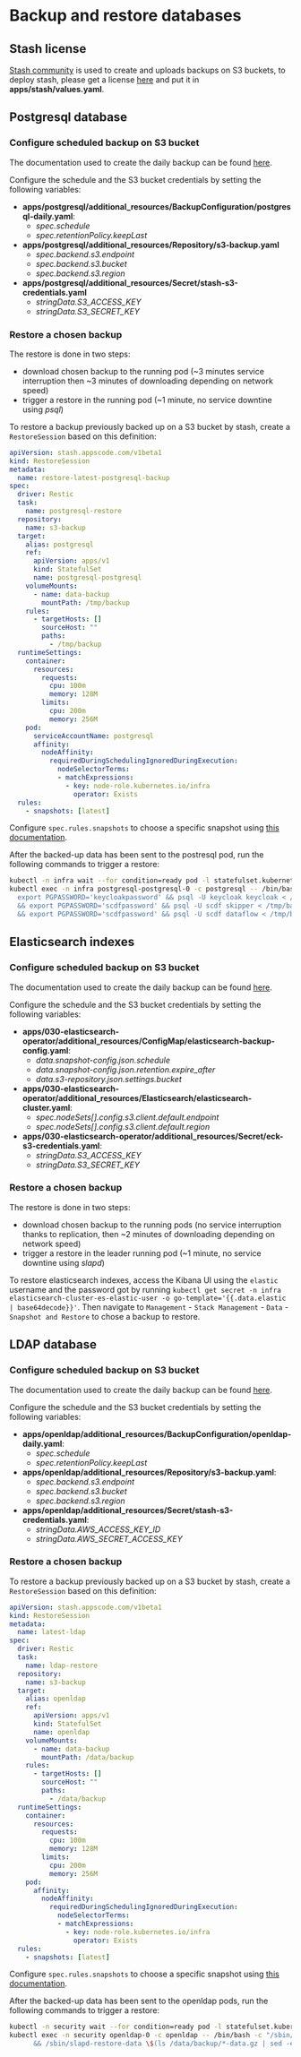 # Backup and restore databases

## Stash license

[Stash community](https://stash.run/docs/v2021.11.24/welcome/) is used to create and uploads backups on S3 buckets, to deploy stash, please get a license [here](https://license-issuer.appscode.com/?p=stash-community) and put it in **apps/stash/values.yaml**.

## Postgresql database

### Configure scheduled backup on S3 bucket

The documentation used to create the daily backup can be found [here](https://stash.run/docs/v2021.11.24/concepts/crds/backupconfiguration/).

Configure the schedule and the S3 bucket credentials by setting the following variables:
  - **apps/postgresql/additional_resources/BackupConfiguration/postgresql-daily.yaml**:
    - *spec.schedule*
    - *spec.retentionPolicy.keepLast*
  - **apps/postgresql/additional_resources/Repository/s3-backup.yaml**
    - *spec.backend.s3.endpoint*
    - *spec.backend.s3.bucket*
    - *spec.backend.s3.region*
  - **apps/postgresql/additional_resources/Secret/stash-s3-credentials.yaml**
    - *stringData.S3_ACCESS_KEY*
    - *stringData.S3_SECRET_KEY*

### Restore a chosen backup

The restore is done in two steps:
 - download chosen backup to the running pod (~3 minutes service interruption then ~3 minutes of downloading depending on network speed)
 - trigger a restore in the running pod (~1 minute, no service downtine using *psql*)

To restore a backup previously backed up on a S3 bucket by stash, create a `RestoreSession` based on this definition:

```yaml
apiVersion: stash.appscode.com/v1beta1
kind: RestoreSession
metadata:
  name: restore-latest-postgresql-backup
spec:
  driver: Restic
  task:
    name: postgresql-restore
  repository:
    name: s3-backup
  target:
    alias: postgresql
    ref:
      apiVersion: apps/v1
      kind: StatefulSet
      name: postgresql-postgresql
    volumeMounts:
      - name: data-backup
        mountPath: /tmp/backup
    rules:
      - targetHosts: []
        sourceHost: ""
        paths:
          - /tmp/backup
  runtimeSettings:
    container:
      resources:
        requests:
          cpu: 100m
          memory: 128M
        limits:
          cpu: 200m
          memory: 256M
    pod:
      serviceAccountName: postgresql
      affinity:
        nodeAffinity:
          requiredDuringSchedulingIgnoredDuringExecution:
            nodeSelectorTerms:
            - matchExpressions:
              - key: node-role.kubernetes.io/infra
                operator: Exists
  rules:
    - snapshots: [latest]

```

Configure `spec.rules.snapshots` to choose a specific snapshot using [this documentation](https://stash.run/docs/v2021.11.24/concepts/crds/restoresession/).

After the backed-up data has been sent to the postresql pod, run the following commands to trigger a restore:
```bash
kubectl -n infra wait --for condition=ready pod -l statefulset.kubernetes.io/pod-name=postgresql-postgresql-0
kubectl exec -n infra postgresql-postgresql-0 -c postgresql -- /bin/bash -c "\
  export PGPASSWORD='keycloakpassword' && psql -U keycloak keycloak < /tmp/backup/keycloak.sql \
  && export PGPASSWORD='scdfpassword' && psql -U scdf skipper < /tmp/backup/skipper.sql \
  && export PGPASSWORD='scdfpassword' && psql -U scdf dataflow < /tmp/backup/dataflow.sql"
```


## Elasticsearch indexes

### Configure scheduled backup on S3 bucket
The documentation used to create the daily backup can be found [here](https://www.elastic.co/guide/en/elasticsearch/reference/current/snapshots-take-snapshot.html#create-slm-policy).

Configure the schedule and the S3 bucket credentials by setting the following variables:
  - **apps/030-elasticsearch-operator/additional_resources/ConfigMap/elasticsearch-backup-config.yaml**:
    - *data.snapshot-config.json.schedule*
    - *data.snapshot-config.json.retention.expire_after*
    - *data.s3-repository.json.settings.bucket*
  - **apps/030-elasticsearch-operator/additional_resources/Elasticsearch/elasticsearch-cluster.yaml**:
    - *spec.nodeSets[].config.s3.client.default.endpoint*
    - *spec.nodeSets[].config.s3.client.default.region*
  - **apps/030-elasticsearch-operator/additional_resources/Secret/eck-s3-credentials.yaml**:
    - *stringData.S3_ACCESS_KEY*
    - *stringData.S3_SECRET_KEY*

### Restore a chosen backup 

The restore is done in two steps:
 - download chosen backup to the running pods (no service interruption thanks to replication, then ~2 minutes of downloading depending on network speed)
 - trigger a restore in the leader running pod (~1 minute, no service downtine using *slapd*)

To restore elasticsearch indexes, access the Kibana UI using the `elastic` username and the password got by running `kubectl get secret -n infra elasticsearch-cluster-es-elastic-user -o go-template='{{.data.elastic | base64decode}}'`.
Then navigate to `Management` - `Stack Management` - `Data` - `Snapshot and Restore` to chose a backup to restore.

## LDAP database

### Configure scheduled backup on S3 bucket
The documentation used to create the daily backup can be found [here](https://stash.run/docs/v2021.11.24/concepts/crds/backupconfiguration/).

Configure the schedule and the S3 bucket credentials by setting the following variables:
  - **apps/openldap/additional_resources/BackupConfiguration/openldap-daily.yaml**:
    - *spec.schedule*
    - *spec.retentionPolicy.keepLast*
  - **apps/openldap/additional_resources/Repository/s3-backup.yaml**:
    - *spec.backend.s3.endpoint*
    - *spec.backend.s3.bucket*
    - *spec.backend.s3.region*
  - **apps/openldap/additional_resources/Secret/stash-s3-credentials.yaml**:
    - *stringData.AWS_ACCESS_KEY_ID*
    - *stringData.AWS_SECRET_ACCESS_KEY*

### Restore a chosen backup 

To restore a backup previously backed up on a S3 bucket by stash, create a `RestoreSession` based on this definition:

```yaml
apiVersion: stash.appscode.com/v1beta1
kind: RestoreSession
metadata:
  name: latest-ldap
spec:
  driver: Restic
  task:
    name: ldap-restore
  repository:
    name: s3-backup
  target:
    alias: openldap
    ref:
      apiVersion: apps/v1
      kind: StatefulSet
      name: openldap
    volumeMounts:
      - name: data-backup
        mountPath: /data/backup
    rules:
      - targetHosts: []
        sourceHost: ""
        paths:
          - /data/backup
  runtimeSettings:
    container:
      resources:
        requests:
          cpu: 100m
          memory: 128M
        limits:
          cpu: 200m
          memory: 256M
    pod:
      affinity:
        nodeAffinity:
          requiredDuringSchedulingIgnoredDuringExecution:
            nodeSelectorTerms:
            - matchExpressions:
              - key: node-role.kubernetes.io/infra
                operator: Exists
  rules:
    - snapshots: [latest]
```

Configure `spec.rules.snapshots` to choose a specific snapshot using [this documentation](https://stash.run/docs/v2021.11.24/concepts/crds/restoresession/).

After the backed-up data has been sent to the openldap pods, run the following commands to trigger a restore:
```bash
kubectl -n security wait --for condition=ready pod -l statefulset.kubernetes.io/pod-name=openldap-0
kubectl exec -n security openldap-0 -c openldap -- /bin/bash -c "/sbin/slapd-restore-config \$(ls /data/backup/*-config.gz | sed -e 's/\/.*\///g') \
      && /sbin/slapd-restore-data \$(ls /data/backup/*-data.gz | sed -e 's/\/.*\///g')"
```
